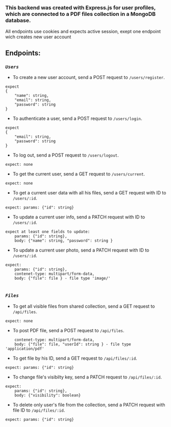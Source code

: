 ### This backend was created with Express.js for user profiles, which are connected to a PDF files collection in a MongoDB database.

All endpoints use cookies and expects active session, exept one endpoint wich creates new user account

## Endpoints:

### **_`Users        `_**

- To create a new user account, send a POST request to `/users/register`.

```
expect
{
    "name": string,
    "email": string,
    "password": string
}

```

- To authenticate a user, send a POST request to `/users/login`.

```
expect
{
    "email": string,
    "password": string
}
```

- To log out, send a POST request to `/users/logout`.

```
expect: none
```

- To get the current user, send a GET request to `/users/current`.

```
expect: none
```

- To get a current user data with all his files, send a GET request with ID to `/users/:id`.

```
expect: params: {"id": string}
```

- To update a current user info, send a PATCH request with ID to `/users/:id`.

```
expect at least one fields to update:
    params: {"id": string},
    body: {"name": string, "password": string }
```

- To update a current user photo, send a PATCH request with ID to `/users/:id`.

```
expect:
    params: {"id": string},
    contenet-type: multipart/form-data,
    body: {"file": file } - file type 'image/'
```

#

### **_`Files       `_**

- To get all visible files from shared collection, send a GET request to `/api/files`.

```
expect: none
```

- To post PDF file, send a POST request to `/api/files`.

```
    contenet-type: multipart/form-data,
    body: {"file": file, "userId": string } - file type 'application/pdf'
```

- To get file by his ID, send a GET request to `/api/files/:id`.

```
expect: params: {"id": string}
```

- To change file's visibilty key, send a PATCH request to `/api/files/:id`.

```
expect:
    params: {"id": string},
    body: {"visibility": boolean}
```

- To delete only user's file from the collection, send a PATCH request with file ID to `/api/files/:id`.

```
expect: params: {"id": string}
```
